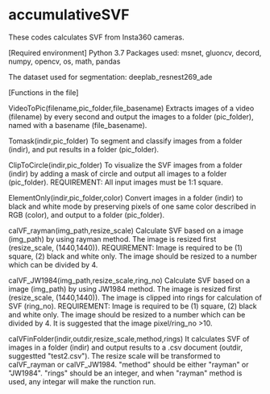# accumulativeSVF
These codes calculates SVF from Insta360 cameras.

[Required environment]
Python 3.7
Packages used: msnet, gluoncv, decord, numpy, opencv, os, math, pandas

The dataset used for segmentation: deeplab_resnest269_ade

[Functions in the file]

VideoToPic(filename,pic_folder,file_basename)
  Extracts images of a video (filename) by every second and output the images to a folder (pic_folder), named with a basename (file_basename).

Tomask(indir,pic_folder)
  To segment and classify images from a folder (indir), and put results in a folder (pic_folder).

ClipToCircle(indir,pic_folder)
  To visualize the SVF images from a folder (indir) by adding a mask of circle and output all images to a folder (pic_folder).
  REQUIREMENT: All input images must be 1:1 square.

ElementOnly(indir,pic_folder,color)
  Convert images in a folder (indir) to black and white mode by preserving pixels of one same color described in RGB (color), and output to a folder (pic_folder).

calVF_rayman(img_path,resize_scale)
  Calculate SVF based on a image (img_path) by using rayman method. The image is resized first (resize_scale, (1440,1440)).
  REQUIREMENT: Image is required to be (1) square, (2) black and white only. The image should be resized to a number which can be divided by 4.

calVF_JW1984(img_path,resize_scale,ring_no)
  Calculate SVF based on a image (img_path) by using JW1984 method. The image is resized first (resize_scale, (1440,1440)). The image is clipped into rings for   calculation of SVF (ring_no).
  REQUIREMENT: Image is required to be (1) square, (2) black and white only. The image should be resized to a number which can be divided by 4. It is suggested that the image pixel/ring_no >10.

calVFinFolder(indir,outdir,resize_scale,method,rings)
  It calculates SVF of images in a folder (indir) and output results to a .csv document (outdir, suggestted "test2.csv"). The resize scale will be transformed to calVF_rayman or calVF_JW1984. "method" should be either "rayman" or "JW1984". "rings" should be an integer, and when "rayman" method is used, any integar will make the runction run.
